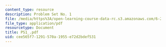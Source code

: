 ```yaml
---
content_type: resource
description: Problem Set No. 1
file: /media/https%3A/open-learning-course-data-rc.s3.amazonaws.com/6-263j-data-communication-networks-fall-2002/cee565f71291570a1955e72d2bdef531_PS1_.pdf
file_type: application/pdf
resourcetype: Document
title: PS1_.pdf
uid: cee565f7-1291-570a-1955-e72d2bdef531
---
```

